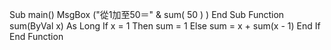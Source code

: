 Sub main() 
MsgBox ("從1加至50＝" & sum( 50 ) ) 
End Sub 
Function sum(ByVal x) As Long 
If x = 1 Then 
sum = 1 
Else 
sum = x + sum(x - 1) 
End If 
End Function

